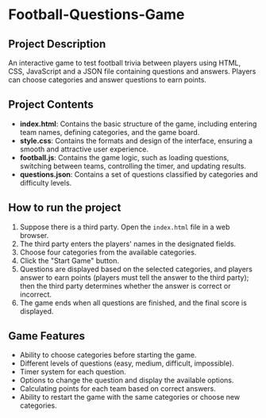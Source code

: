 # Football-Questions-Game

## Project Description

An interactive game to test football trivia between players using HTML, CSS, JavaScript and a JSON file containing questions and answers. Players can choose categories and answer questions to earn points.

## Project Contents

- **index.html**: Contains the basic structure of the game, including entering team names, defining categories, and the game board.
- **style.css**: Contains the formats and design of the interface, ensuring a smooth and attractive user experience.
- **football.js**: Contains the game logic, such as loading questions, switching between teams, controlling the timer, and updating results.
- **questions.json**: Contains a set of questions classified by categories and difficulty levels.

## How to run the project

1. Suppose there is a third party. Open the `index.html` file in a web browser.
2. The third party enters the players' names in the designated fields.
3. Choose four categories from the available categories.
4. Click the "Start Game" button.
5. Questions are displayed based on the selected categories, and players answer to earn points (players must tell the answer to the third party); then the third party determines whether the answer is correct or incorrect.
6. The game ends when all questions are finished, and the final score is displayed.

## Game Features

- Ability to choose categories before starting the game.
- Different levels of questions (easy, medium, difficult, impossible).
- Timer system for each question.
- Options to change the question and display the available options.
- Calculating points for each team based on correct answers.
- Ability to restart the game with the same categories or choose new categories.
